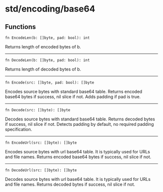 # std/encoding/base64

## Functions

```jule
fn EncodeLen(b: []byte, pad: bool): int
```
Returns length of encoded bytes of b.

---

```jule
fn DecodeLen(b: []byte, pad: bool): int
```
Returns length of decoded bytes of b.

---

```jule
fn Encode(src: []byte, pad: bool): []byte
```
Encodes source bytes with standard base64 table. Returns encoded base64 bytes if success, nil slice if not. Adds padding if pad is true.

---

```jule
fn Decode(src: []byte): []byte
```
Decodes source bytes with standard base64 table. Returns decoded bytes if success, nil slice if not. Detects padding by default, no required padding specification.

---

```jule
fn EncodeUrl(src: []byte): []byte
```
Encodes source bytes with url base64 table. It is typically used for URLs and file names. Returns encoded base64 bytes if success, nil slice if not.

---

```jule
fn DecodeUrl(src: []byte): []byte
```
Decodes source bytes with url base64 table. It is typically used for URLs and file names. Returns decoded bytes if success, nil slice if not.